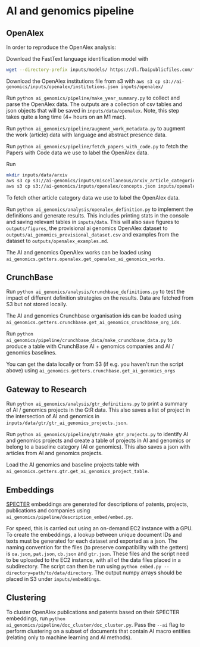 # AI and genomics pipeline

## OpenAlex

In order to reproduce the OpenAlex analysis:

Download the FastText language identification model with

```bash
wget --directory-prefix inputs/models/ https://dl.fbaipublicfiles.com/fasttext/supervised-models/lid.176.ftz
```

Download the OpenAlex institutions file from s3 with
`aws s3 cp s3://ai-genomics/inputs/openalex/institutions.json inputs/openalex/`

Run `python ai_genomics/pipeline/make_year_summary.py` to collect and parse the OpenAlex data. The outputs are a collection of csv tables and json objects that will be saved in `inputs/data/openalex`. Note, this step takes quite a long time (4+ hours on an M1 mac).

Run `python ai_genomics/pipeline/augment_work_metadata.py` to augment the work (article) data with language and abstract presence data.

Run `python ai_genomics/pipeline/fetch_papers_with_code.py` to fetch the Papers with Code data we use to label the OpenAlex data.

Run

```bash
mkdir inputs/data/arxiv
aws s3 cp s3://ai-genomics/inputs/miscellaneous/arxiv_article_categories.csv inputs/data/arxiv/arxiv_article_categories.csv
aws s3 cp s3://ai-genomics/inputs/openalex/concepts.json inputs/openalex/concepts.json
```

To fetch other article category data we use to label the OpenAlex data.

Run `python ai_genomics/analysis/openalex_definition.py` to implement the definitions and generate results. This includes printing stats in the console and saving relevant tables in `inputs/data`. This will also save figures to `outputs/figures`, the provisional ai genomics OpenAlex dataset to `outputs/ai_genomics_provisional_dataset.csv` and examples from the dataset to `outputs/openalex_examples.md`.

The AI and genomics OpenAlex works can be loaded using `ai_genomics.getters.openalex.get_openalex_ai_genomics_works`.

## CrunchBase

Run `python ai_genomics/analysis/crunchbase_definitions.py` to test the impact of different definition strategies on the results. Data are fetched from S3 but not stored locally.

The AI and genomics Crunchbase organisation ids can be loaded using `ai_genomics.getters.crunchbase.get_ai_genomics_crunchbase_org_ids`.

Run `python ai_genomics/pipeline/crunchbase_data/make_crunchbase_data.py` to produce a table with CrunchBase AI + genomics companies and AI / genomics baselines.

You can get the data locally or from S3 (if e.g. you haven't run the script above) using `ai_genomics.getters.crunchbase.get_ai_genomics_orgs`

## Gateway to Research

Run `python ai_genomics/analysis/gtr_definitions.py` to print a summary of AI / genomics projects in the GtR data. This also saves a list of project in the intersection of AI and genomics in `inputs/data/gtr/gtr_ai_genomics_projects.json`.

Run `python ai_genomics/pipeline/gtr/make_gtr_projects.py` to identify AI and genomics projects and create a table of projects in AI and genomics or belong to a baseline category (AI or genomics). This also saves a json with articles from AI and genomics projects.

Load the AI genomics and baseline projects table with `ai_genomics.getters.gtr.get_ai_genomics_project_table`.

## Embeddings

[SPECTER](https://huggingface.co/allenai/specter) embeddings are generated for descriptions of patents, projects, publications and companies using `ai_genomics/pipeline/description_embed/embed.py`.

For speed, this is carried out using an on-demand EC2 instance with a GPU. To create the embeddings, a lookup between unique document IDs and texts must be generated for each dataset and exported as a json. The naming convention for the files (to preserve compatibility with the getters) is `oa.json`, `pat.json`, `cb.json` and `gtr.json`. These files and the script need to be uploaded to the EC2 instance, with all of the data files placed in a subdirectory. The script can then be run using `python embed.py --directory=path/to/data/directory`. The output numpy arrays should be placed in S3 under `inputs/embeddings`.

## Clustering

To cluster OpenAlex publications and patents based on their SPECTER embeddings, run `python ai_genomics/pipeline/doc_cluster/doc_cluster.py`. Pass the `--ai` flag to perform clustering on a subset of documents that contain AI macro entities (relating only to machine learning and AI methods).
